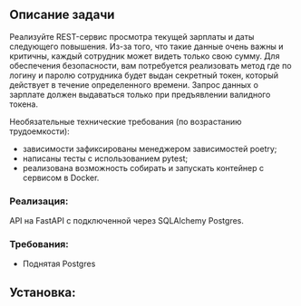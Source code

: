 ## Описание задачи

Реализуйте REST-сервис просмотра текущей зарплаты и даты следующего
повышения. Из-за того, что такие данные очень важны и критичны, каждый
сотрудник может видеть только свою сумму. Для обеспечения безопасности, вам
потребуется реализовать метод где по логину и паролю сотрудника будет выдан
секретный токен, который действует в течение определенного времени. Запрос
данных о зарплате должен выдаваться только при предъявлении валидного токена.

Необязательные технические требования (по возрастанию трудоемкости):
- зависимости зафиксированы менеджером зависимостей poetry;
- написаны тесты с использованием pytest;
- реализована возможность собирать и запускать контейнер с сервисом в Docker.


### Реализация:

API на FastAPI с подключенной через SQLAlchemy Postgres.

### Требования:
 - Поднятая Postgres


Установка:
-  